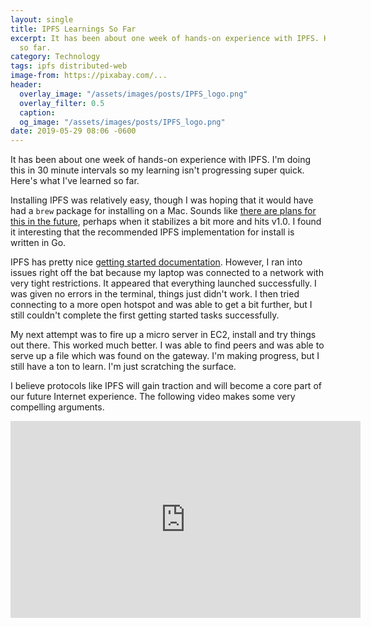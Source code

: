 ```yaml
---
layout: single
title: IPFS Learnings So Far
excerpt: It has been about one week of hands-on experience with IPFS. Here's my experience
  so far.
category: Technology
tags: ipfs distributed-web
image-from: https://pixabay.com/...
header:
  overlay_image: "/assets/images/posts/IPFS_logo.png"
  overlay_filter: 0.5
  caption: 
  og_image: "/assets/images/posts/IPFS_logo.png"
date: 2019-05-29 08:06 -0600
---
```

It has been about one week of hands-on experience with IPFS. I'm doing this in 30 minute intervals so my learning isn't progressing super quick. Here's what I've learned so far.

Installing IPFS was relatively easy, though I was hoping that it would have had a `brew` package for installing on a Mac. Sounds like [there are plans for this in the future](https://github.com/ipfs/distributions/issues/22), perhaps when it stabilizes a bit more and hits v1.0. I found it interesting that the recommended IPFS implementation for install is written in Go.

IPFS has pretty nice [getting started documentation](https://docs.ipfs.io/introduction/usage/). However, I ran into issues right off the bat because my laptop was connected to a network with very tight restrictions. It appeared that everything launched successfully. I was given no errors in the terminal, things just didn't work. I then tried connecting to a more open hotspot and was able to get a bit further, but I still couldn't complete the first getting started tasks successfully.

My next attempt was to fire up a micro server in EC2, install and try things out there. This worked much better. I was able to find peers and was able to serve up a file which was found on the gateway. I'm making progress, but I still have a ton to learn. I'm just scratching the surface.

I believe protocols like IPFS will gain traction and will become a core part of our future Internet experience. The following video makes some very compelling arguments.

<iframe width="560" height="315" src="https://www.youtube-nocookie.com/embed/skMTdSEaCtA" frameborder="0" allow="accelerometer; autoplay; encrypted-media; gyroscope; picture-in-picture" allowfullscreen></iframe>
